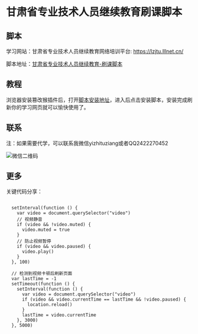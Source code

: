 # 甘肃省专业技术人员继续教育刷课脚本


## 脚本

学习网站：甘肃省专业技术人员继续教育网络培训平台: https://lzjtu.lllnet.cn/

脚本地址：[甘肃省专业技术人员继续教育-刷课脚本][2]

## 教程

浏览器安装篡改猴插件后，打开[脚本安装地址][2]，进入后点击安装脚本，安装完成刷新你的学习网页就可以愉快使用了。

## 联系

注：如果需要代学，可以联系我微信yizhituziang或者QQ2422270452

![微信二维码](https://www.tuziang.com/wx.jpg)

## 更多

关键代码分享：
```

  setInterval(function () {
    var video = document.querySelector("video")
    // 视频静音
    if (video && !video.muted) {
      video.muted = true
    }
    // 防止视频暂停
    if (video && video.paused) {
      video.play()
    }
  }, 100)

  // 检测到视频卡顿后刷新页面
  var lastTime = -1
  setTimeout(function () {
    setInterval(function () {
      var video = document.querySelector("video")
      if (video && video.currentTime == lastTime && !video.paused) {
        location.reload()
      }
      lastTime = video.currentTime
    }, 3000)
  }, 5000)
```


  [1]: https://microsoftedge.microsoft.com/addons/detail/%E7%AF%A1%E6%94%B9%E7%8C%B4/iikmkjmpaadaobahmlepeloendndfphd?refid=bingshortanswersdownload
  [2]: https://greasyfork.org/zh-CN/scripts/509378-%E7%94%98%E8%82%83%E7%9C%81%E4%B8%93%E4%B8%9A%E6%8A%80%E6%9C%AF%E4%BA%BA%E5%91%98%E7%BB%A7%E7%BB%AD%E6%95%99%E8%82%B2%E5%88%B7%E8%AF%BE%E8%84%9A%E6%9C%AC
